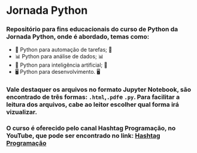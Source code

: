 # Jornada Python
### Repositório para fins educacionais do curso de Python da Jornada Python, onde é abordado, temas como:

* 📝 Python para automação de tarefas; 📝
* 📊 Python para análise de dados; 📊
* 🤖 Python para inteligência artificial; 🤖
* 🖥️ Python para desenvolvimento. 🖥️

### Vale destaquer os arquivos no formato Jupyter Notebook, são encontrado de três formas: `.html`,`.pdf`e `.py`. Para facilitar a leitura dos arquivos, cabe ao leitor escolher qual forma irá vizualizar.

### O curso é oferecido pelo canal Hashtag Programação, no YouTube, que pode ser encontrado no link: [Hashtag Programação](https://www.youtube.com/channel/UCafFexaRoRylOKdzGBU6Pgg)